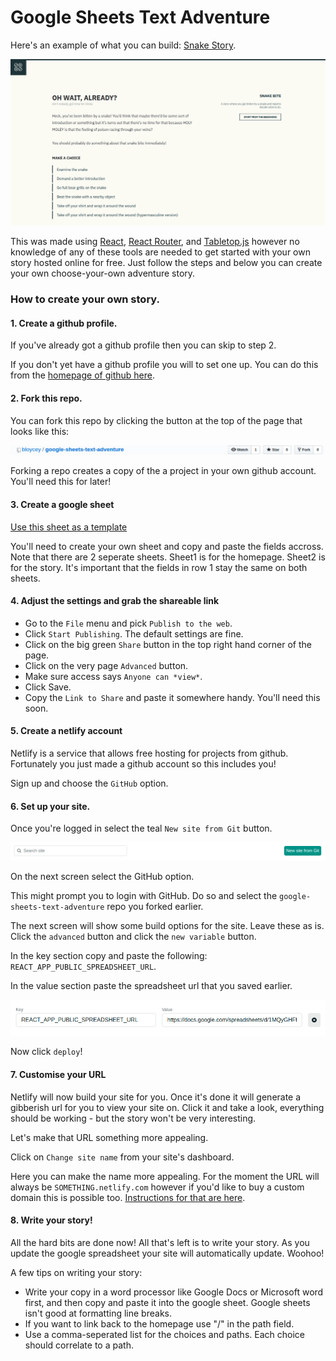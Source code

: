 # Google Sheets Text Adventure

Here's an example of what you can build: [Snake Story](https://snakestory.netlify.com/).

![Preview](docs/img/preview.png)

This was made using [React](https://reactjs.org/), [React Router](https://reacttraining.com/react-router/web/guides/quick-start), and [Tabletop.js](https://github.com/jsoma/tabletop) however no knowledge of any of these tools are needed to get started with your own story hosted online for free. Just follow the steps and below you can create your own choose-your-own adventure story.

### How to create your own story.

#### 1. Create a github profile.

If you've already got a github profile then you can skip to step 2.

If you don't yet have a github profile you will to set one up. You can do this from the [homepage of github here](https://github.com/).

#### 2. Fork this repo.

You can fork this repo by clicking the button at the top of the page that looks like this:

![How to fork project](docs/img/fork.png)

Forking a repo creates a copy of the a project in your own github account. You'll need this for later!

#### 3. Create a google sheet

[Use this sheet as a template](https://docs.google.com/spreadsheets/d/1MQyGHFf_vjS-vN7Ra7LHmhYhKMnVgxaF9wmST4MsXeM/edit?usp=sharing)

You'll need to create your own sheet and copy and paste the fields accross. Note that there are 2 seperate sheets. Sheet1 is for the homepage. Sheet2 is for the story. It's important that the fields in row 1 stay the same on both sheets.

#### 4. Adjust the settings and grab the shareable link

- Go to the `File` menu and pick `Publish to the web`.
- Click `Start Publishing`. The default settings are fine.
- Click on the big green `Share` button in the top right hand corner of the page.
- Click on the very page `Advanced` button.
- Make sure access says `Anyone can *view*`.
- Click Save.
- Copy the `Link to Share` and paste it somewhere handy. You'll need this soon.

#### 5. Create a netlify account

Netlify is a service that allows free hosting for projects from github. Fortunately you just made a github account so this includes you!

Sign up and choose the `GitHub` option.

#### 6. Set up your site.

Once you're logged in select the teal `New site from Git` button.

![New site from git](docs/img/netlify.png)

On the next screen select the GitHub option.

This might prompt you to login with GitHub. Do so and select the `google-sheets-text-adventure` repo you forked earlier.

The next screen will show some build options for the site. Leave these as is. Click the `advanced` button and click the `new variable` button.

In the key section copy and paste the following: `REACT_APP_PUBLIC_SPREADSHEET_URL`.

In the value section paste the spreadsheet url that you saved earlier.

![](docs/img/environment-variable.png)

Now click `deploy`!

#### 7. Customise your URL

Netlify will now build your site for you. Once it's done it will generate a gibberish url for you to view your site on. Click it and take a look, everything should be working - but the story won't be very interesting.

Let's make that URL something more appealing.

Click on `Change site name` from your site's dashboard.

Here you can make the name more appealing. For the moment the URL will always be `SOMETHING.netlify.com` however if you'd like to buy a custom domain this is possible too. [Instructions for that are here](https://docs.netlify.com/domains-https/custom-domains/#definitions).

#### 8. Write your story!

All the hard bits are done now! All that's left is to write your story. As you update the google spreadsheet your site will automatically update. Woohoo!

A few tips on writing your story:

- Write your copy in a word processor like Google Docs or Microsoft word first, and then copy and paste it into the google sheet. Google sheets isn't good at formatting line breaks.
- If you want to link back to the homepage use "/" in the path field.
- Use a comma-seperated list for the choices and paths. Each choice should correlate to a path.
